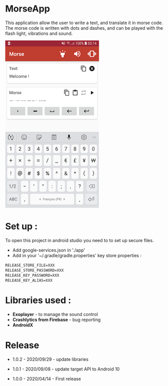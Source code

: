 # MorseApp

This application allow the user to write a text, and translate it in morse code.
The morse code is written with dots and dashes, and can be played with the flash light, vibrations and sound.

![Screen shot](readme-images/screen-en-small.png)

# Set up :
To open this project in android studio you need to to set up secure files.
- Add google-services.json in './app'
- Add in your '~/.gradle/gradle.properties' key store properties :
```
RELEASE_STORE_FILE=XXX
RELEASE_STORE_PASSWORD=XXX
RELEASE_KEY_PASSWORD=XXX
RELEASE_KEY_ALIAS=XXX
```

# Libraries used :
- **Exoplayer** - to manage the sound control
- **Crashlytics from Firebase** - bug reporting
- **AndroidX**

# Release
- 1.0.2 - 2020/09/29 - update libraries

- 1.0.1 - 2020/09/08 - update target API to Android 10

- 1.0.0 - 2020/04/14 - First release

